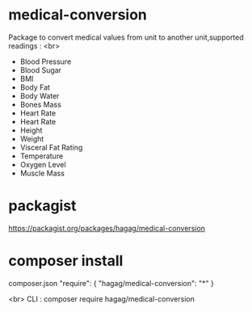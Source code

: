 # medical-conversion
Package to convert medical values from unit to another unit,supported readings : 
<br\>
- Blood Pressure
- Blood Sugar
- BMI
- Body Fat
- Body Water
- Bones Mass
- Heart Rate
- Heart Rate
- Height
- Weight
- Visceral Fat Rating
- Temperature
- Oxygen Level
- Muscle Mass

# packagist 
https://packagist.org/packages/hagag/medical-conversion

# composer install 
composer.json
"require": {
    "hagag/medical-conversion": "*"
}
</p>

<br\>
CLI : composer require hagag/medical-conversion


